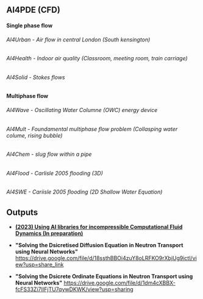 ## AI4PDE (CFD)

#### Single phase flow 
###### AI4Urban  - Air flow in central London (South kensington) 
###### AI4Health - Indoor air quality (Classroom, meeting room, train carriage)
###### AI4Solid  - Stokes flows
#### Multiphase flow
###### AI4Wave  - Oscillating Water Columne (OWC) energy device 
###### AI4Mult  - Foundamental multiphase flow problem (Collasping water colume, rising bubble)
###### AI4Chem  - slug flow within a pipe 
###### AI4Flood - Carlisle 2005 flooding (3D)
###### AI4SWE   - Cariisle 2005 flooding (2D Shallow Water Equation)

## Outputs

- **[(2023) Using AI libraries for incompressible Computational Fluid Dynamics (In preparation)](https://www.imperial.ac.uk/people/boyang.chen16/document/10322/AI_for_CFD/?AI_for_CFD.pdf)** 

- **"Solving the Dsicretised Diffusion Equation in Neutron Transport using Neural Networks"**
https://drive.google.com/file/d/18ssthBBOi4zuY8oLRFKO9rXbjUg9ictl/view?usp=share_link
- **"Solving the Dsicrete Ordinate Equations in Neutron Transport using Neural Networks"**
https://drive.google.com/file/d/1dm4cXBBX-fcFS33Zi7IIFjTU7qywDKWK/view?usp=sharing


